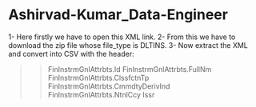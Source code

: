 # Ashirvad-Kumar_Data-Engineer

1- Here firstly we have to open this XML link.
2- From this we have to download the zip file whose file_type is DLTINS.
3- Now extract the XML and convert into CSV with the header:

   >> FinInstrmGnlAttrbts.Id
   >> FinInstrmGnlAttrbts.FullNm
   >> FinInstrmGnlAttrbts.ClssfctnTp
   >> FinInstrmGnlAttrbts.CmmdtyDerivInd
   >> FinInstrmGnlAttrbts.NtnlCcy
   >> Issr
